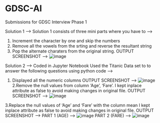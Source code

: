 # GDSC-AI
Submissions for GDSC Interview Phase 1

Solution 1 -->
Solution 1 consists of three mini parts where you have to -->
1.  Increment the character by one and skip the numbers
2.  Remove all the vowels from the srting and reverse the resultant string
3.  Pop the alternate charaters from the original string.
OUTPUT SCREENSHOT -->
![image](https://user-images.githubusercontent.com/93978692/189285602-283dc21c-fca6-4d9b-9782-69a057e104bc.png)

Solution 2 -->
Coded in Jupyter Notebook
Used the Titanic Data set to to answer the following questions using python code -->
1. Displayed all the numeric columns
   OUTPUT SCREENSHOT -->
   ![image](https://user-images.githubusercontent.com/93978692/189285998-4c1f9b1b-dd98-41f7-9044-7de7166acf42.png)
2.Remove the null values from column ‘Age’, ‘Fare’.
  I kept inplace attribute as false to avoid making changes in original file.
  OUTPUT SCREENSHOT -->
  ![image](https://user-images.githubusercontent.com/93978692/189286233-adba2560-60ae-4de3-9994-7e2c628bd2df.png)

3.Replace the null values of ‘Age’ and ‘Fare’ with the column mean
  I kept inplace attribute as false to avoid making changes in original file.
  OUTPUT SCREENSHOT -->
  PART 1 (AGE) -->
  ![image](https://user-images.githubusercontent.com/93978692/189286441-31959018-810c-490c-8e9c-244daa3f9e16.png)
  PART 2 (FARE) -->
  ![image](https://user-images.githubusercontent.com/93978692/189286500-c3eafbd6-1669-499b-b7f6-55c6cdd898fd.png)


  





